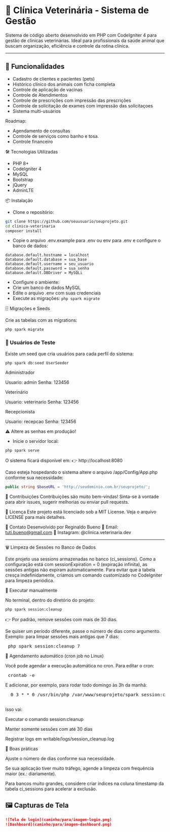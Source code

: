 # 🐾 Clínica Veterinária - Sistema de Gestão

Sistema de código aberto desenvolvido em PHP com CodeIgniter 4 para gestão de clínicas veterinárias. Ideal para profissionais da saúde animal que buscam organização, eficiência e controle da rotina clínica.

---

## 🚀 Funcionalidades

- Cadastro de clientes e pacientes (pets)
- Histórico clínico dos animais com ficha completa
- Controle de aplicação de vacinas
- Controle de Atendimentos
- Controle de prescrições com impressão das prescrições
- Controle de solicitação de exames com impressão das solicitaçoes
- Sistema multi-usuários

Roadmap:

- Agendamento de consultas
- Controle de serviços como banho e tosa.
- Controle financeiro



🛠️ Tecnologias Utilizadas
- PHP 8+
- CodeIgniter 4
- MySQL
- Bootstrap
- jQuery
- AdminLTE 

📦 Instalação
- Clone o repositório:

```bash
git clone https://github.com/seuusuario/seuprojeto.git
cd clinica-veterinaria
composer install
```

- Copie o arquivo .env.example para .env ou env para .env e configure o banco de dados:

```pgsql
database.default.hostname = localhost
database.default.database = sua_base
database.default.username = seu_usuario
database.default.password = sua_senha
database.default.DBDriver = MySQLi
```

- Configure o ambiente:
- Crie um banco de dados MySQL
- Edite o arquivo .env com suas credenciais
- Execute as migrações:
`php spark migrate`

🗄️ Migrações e Seeds

Crie as tabelas com as migrations:

```bash
php spark migrate
```


### 👥 Usuários de Teste

Existe um seed que cria usuários para cada perfil do sistema:

```bash
php spark db:seed UserSeeder
```

Administrador

Usuario: admin
Senha: 123456

Veterinário

Usuario: veterinario
Senha: 123456

Recepcionista

Usuario: recepcao
Senha: 123456

⚠️ Altere as senhas em produção!


- Inicie o servidor local:
```bash
php spark serve
```

O sistema ficará disponível em:
👉 http://localhost:8080

Caso esteja hospedando o sistema altere o arquivo /app/Config/App.php conforme sua necessidade:

```php
public string $baseURL = 'http://seudominio.com.br/seuprojeto/';
```

👥 Contribuições
Contribuições são muito bem-vindas! Sinta-se à vontade para abrir issues, sugerir melhorias ou enviar pull requests.

📄 Licença
Este projeto está licenciado sob a MIT License. Veja o arquivo LICENSE para mais detalhes.

📣 Contato
Desenvolvido por Reginaldo Bueno
📧 Email: tuti.bueno@gmail.com
🐾 Instagram: @clinica.veterinaria.dev


---

🗑️ Limpeza de Sessões no Banco de Dados

Este projeto usa sessions armazenadas no banco (ci_sessions).
Como a configuração está com sessionExpiration = 0 (expiração infinita), as sessões antigas não expiram automaticamente.
Para evitar que a tabela cresça indefinidamente, criamos um comando customizado no CodeIgniter para limpeza periódica.

🔹 Executar manualmente

No terminal, dentro do diretório do projeto:

```bash 
php spark session:cleanup
```


👉 Por padrão, remove sessões com mais de 30 dias.

Se quiser um período diferente, passe o número de dias como argumento.
Exemplo: para limpar sessões mais antigas que 7 dias:


<pre> php spark session:cleanup 7 </pre>

🔹 Agendamento automático (cron job no Linux)

Você pode agendar a execução automática no cron.
Para editar o cron:

<pre> crontab -e </pre>

E adicionar, por exemplo, para rodar todo domingo às 3h da manhã:

<pre>  0 3 * * 0 /usr/bin/php /var/www/seuprojeto/spark session:cleanup 30 >> /var/www/seuprojeto/writable/logs/session_cleanup.log 2>&1
  </pre>


Isso vai:

Executar o comando session:cleanup

Manter somente sessões com até 30 dias

Registrar logs em writable/logs/session_cleanup.log

🔹 Boas práticas

Ajuste o número de dias conforme sua necessidade.

Se sua aplicação tiver muito tráfego, agende a limpeza com frequência maior (ex.: diariamente).

Para bancos muito grandes, considere criar índices na coluna timestamp da tabela ci_sessions para acelerar a exclusão.


## 🖼️ Capturas de Tela

> 

```markdown
![Tela de login](caminho/para/imagem-login.png)
![Dashboard](caminho/para/imagem-dashboard.png)


